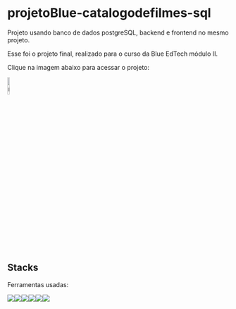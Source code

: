 # projetoBlue-catalogodefilmes-sql
Projeto usando banco de dados postgreSQL, backend e frontend no mesmo projeto.

Esse foi o projeto final, realizado para o curso da Blue EdTech módulo II.

Clique na imagem abaixo para acessar o projeto:

<a href="https://projetoblue-catalogodefilmes-sql-production.up.railway.app/" target="_blank"><img style="width:10%" src="https://cdn-icons-png.flaticon.com/512/168/168864.png" alt="ícone pokedex"></a>

## Stacks
Ferramentas usadas:
<div style="display:flex">
<img src="https://img.icons8.com/color/48/000000/javascript--v1.png"/>
<img src="https://img.icons8.com/color/48/000000/html-5--v2.png"/>
<img src="https://img.icons8.com/color/48/000000/css3.png"/>
<img src="https://img.icons8.com/color/48/000000/nodejs.png"/>
<img src="https://uploaddeimagens.com.br/images/003/861/118/full/1.png?1652137603"/>
<img src="https://uploaddeimagens.com.br/images/003/861/119/full/2.png?1652137626"/>
</div>
